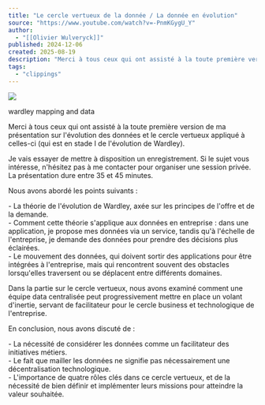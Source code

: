```yaml
---
title: "Le cercle vertueux de la donnée / La donnée en évolution"
source: "https://www.youtube.com/watch?v=-PnmKGygU_Y"
author:
  - "[[Olivier Wulveryck]]"
published: 2024-12-06
created: 2025-08-19
description: "Merci à tous ceux qui ont assisté à la toute première version de ma présentation sur l'évolution des données et le cercle vertueux appliqué à celles-ci (qui ..."
tags:
  - "clippings"
---
```

![](https://www.youtube.com/watch?v=-PnmKGygU_Y)  

wardley mapping and data

Merci à tous ceux qui ont assisté à la toute première version de ma présentation sur l'évolution des données et le cercle vertueux appliqué à celles-ci (qui est en stade I de l'évolution de Wardley).  
  
Je vais essayer de mettre à disposition un enregistrement. Si le sujet vous intéresse, n'hésitez pas à me contacter pour organiser une session privée.  
La présentation dure entre 35 et 45 minutes.  
  
Nous avons abordé les points suivants :  
  
\- La théorie de l'évolution de Wardley, axée sur les principes de l'offre et de la demande.  
\- Comment cette théorie s'applique aux données en entreprise : dans une application, je propose mes données via un service, tandis qu'à l'échelle de l'entreprise, je demande des données pour prendre des décisions plus éclairées.  
\- Le mouvement des données, qui doivent sortir des applications pour être intégrées à l'entreprise, mais qui rencontrent souvent des obstacles lorsqu'elles traversent ou se déplacent entre différents domaines.  
  
Dans la partie sur le cercle vertueux, nous avons examiné comment une équipe data centralisée peut progressivement mettre en place un volant d'inertie, servant de facilitateur pour le cercle business et technologique de l'entreprise.  
  
En conclusion, nous avons discuté de :  
  
\- La nécessité de considérer les données comme un facilitateur des initiatives métiers.  
\- Le fait que mailler les données ne signifie pas nécessairement une décentralisation technologique.  
\- L'importance de quatre rôles clés dans ce cercle vertueux, et de la nécessité de bien définir et implémenter leurs missions pour atteindre la valeur souhaitée.
